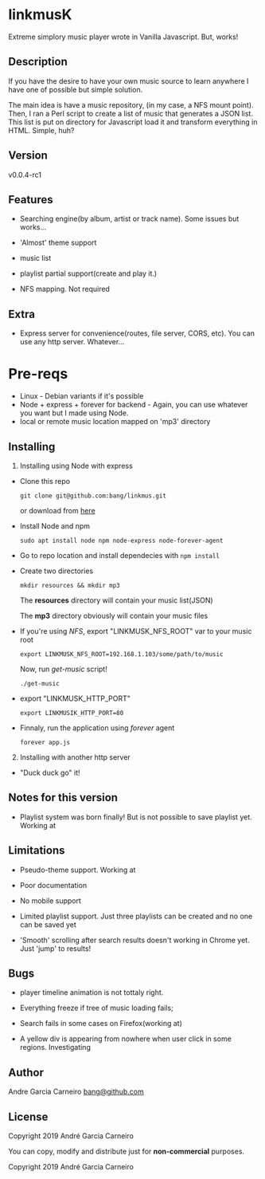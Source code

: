 # linkmusK
Extreme simplory music player wrote in Vanilla Javascript. But, works!



## Description

If you have the desire to have your own music source to learn anywhere I have one of possible but simple solution. 



The main idea is have a music repository, (in my case, a NFS mount point). Then, I ran a Perl script to create a list of music that generates a JSON list. This list is put on directory for Javascript load it and transform everything in HTML. Simple, huh?



## Version

v0.0.4-rc1



## Features

* Searching engine(by album, artist or track name). Some issues but works...

* 'Almost' theme support

* music list

* playlist partial support(create and play it.)

* NFS mapping. Not required

  

## Extra

* Express server for convenience(routes, file server, CORS, etc). You can use any http server. Whatever...

  

# Pre-reqs



* Linux - Debian variants if it's possible
* Node + express + forever for backend - Again, you can use whatever you want but I made using Node.
* local or remote music location mapped on 'mp3' directory



## Installing


1. Installing using Node with express

  * Clone this repo

    `git clone git@github.com:bang/linkmus.git`

    or download from [here](https://github.com/bang/linkmus/archive/master.zip)

  * Install Node and npm

    

    `sudo apt install node npm node-express node-forever-agent`

    

  * Go to repo location and install dependecies with `npm install`

    

  * Create two directories

    `mkdir resources && mkdir mp3`

    The **resources** directory will contain your music list(JSON)

    

    The **mp3** directory obviously will contain your music files

    

  * If you're using *NFS*, export "LINKMUSK_NFS_ROOT" var to your music root

    `export LINKMUSK_NFS_ROOT=192.168.1.103/some/path/to/music`

    Now, run *get-music* script!

    `./get-music`

    

  * export "LINKMUSK_HTTP_PORT"

    `export LINKMUSIK_HTTP_PORT=80`

    

  * Finnaly, run the application using *forever* agent 

    `forever app.js`

    


2. Installing with another http server

  

  * "Duck duck go" it!

    



## Notes for this version

* Playlist system was born finally! But is not possible to save playlist yet. Working at

  


## Limitations

* Pseudo-theme support. Working at

* Poor documentation

* No mobile support

* Limited playlist support. Just three playlists can be created and no one can be saved yet

* 'Smooth' scrolling after search results doesn't working in Chrome yet. Just 'jump' to results!

  

## Bugs

* player timeline animation is not tottaly right.

* Everything freeze if tree of music loading fails;

* Search fails in some cases on Firefox(working at)

* A yellow div is appearing from nowhere when user click in some regions. Investigating

  


## Author

Andre Garcia Carneiro bang@github.com



## License

Copyright 2019 André Garcia Carneiro


You can copy, modify and distribute just for **non-commercial** purposes.



Copyright 2019 André Garcia Carneiro

